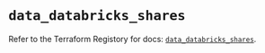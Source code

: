 # `data_databricks_shares`

Refer to the Terraform Registory for docs: [`data_databricks_shares`](https://www.terraform.io/docs/providers/databricks/d/shares).
